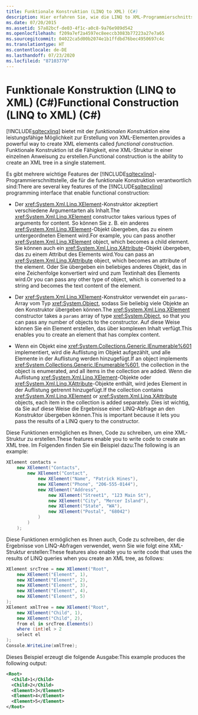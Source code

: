```yaml
---
title: Funktionale Konstruktion (LINQ to XML) (C#)
description: Hier erfahren Sie, wie die LINQ to XML-Programmierschnittstelle funktionale Konstruktion ermöglicht, also die Möglichkeit, einen XML-Baum in einer einzelnen Anweisung in C# zu erstellen.
ms.date: 07/20/2015
ms.assetid: 57a82bcf-de03-4f1c-a0c8-9a76e989d542
ms.openlocfilehash: f209a7ef2a4597ec8eeccb3083b77223a27e7a65
ms.sourcegitcommit: 04022ca5d00b2074e1b1ffdbd76bec4950697c4c
ms.translationtype: HT
ms.contentlocale: de-DE
ms.lasthandoff: 07/23/2020
ms.locfileid: "87103770"
---
```

# <a name="functional-construction-linq-to-xml-c"></a><span data-ttu-id="3e5f3-103">Funktionale Konstruktion (LINQ to XML) (C#)</span><span class="sxs-lookup"><span data-stu-id="3e5f3-103">Functional Construction (LINQ to XML) (C#)</span></span>
[!INCLUDE[sqltecxlinq](~/includes/sqltecxlinq-md.md)] <span data-ttu-id="3e5f3-104">bietet mit der *funktionalen Konstruktion* eine leistungsfähige Möglichkeit zur Erstellung von XML-Elementen.</span><span class="sxs-lookup"><span data-stu-id="3e5f3-104">provides a powerful way to create XML elements called *functional construction*.</span></span> <span data-ttu-id="3e5f3-105">Funktionale Konstruktion ist die Fähigkeit, eine XML-Struktur in einer einzelnen Anweisung zu erstellen.</span><span class="sxs-lookup"><span data-stu-id="3e5f3-105">Functional construction is the ability to create an XML tree in a single statement.</span></span>  
  
 <span data-ttu-id="3e5f3-106">Es gibt mehrere wichtige Features der [!INCLUDE[sqltecxlinq](~/includes/sqltecxlinq-md.md)]-Programmierschnittstelle, die für die funktionale Konstruktion verantwortlich sind:</span><span class="sxs-lookup"><span data-stu-id="3e5f3-106">There are several key features of the [!INCLUDE[sqltecxlinq](~/includes/sqltecxlinq-md.md)] programming interface that enable functional construction:</span></span>  
  
- <span data-ttu-id="3e5f3-107">Der <xref:System.Xml.Linq.XElement>-Konstruktor akzeptiert verschiedene Argumentarten als Inhalt.</span><span class="sxs-lookup"><span data-stu-id="3e5f3-107">The <xref:System.Xml.Linq.XElement> constructor takes various types of arguments for content.</span></span> <span data-ttu-id="3e5f3-108">So können Sie z. B. ein anderes <xref:System.Xml.Linq.XElement>-Objekt übergeben, das zu einem untergeordneten Element wird.</span><span class="sxs-lookup"><span data-stu-id="3e5f3-108">For example, you can pass another <xref:System.Xml.Linq.XElement> object, which becomes a child element.</span></span> <span data-ttu-id="3e5f3-109">Sie können auch ein <xref:System.Xml.Linq.XAttribute>-Objekt übergeben, das zu einem Attribut des Elements wird.</span><span class="sxs-lookup"><span data-stu-id="3e5f3-109">You can pass an <xref:System.Xml.Linq.XAttribute> object, which becomes an attribute of the element.</span></span> <span data-ttu-id="3e5f3-110">Oder Sie übergeben ein beliebiges anderes Objekt, das in eine Zeichenfolge konvertiert wird und zum Textinhalt des Elements wird.</span><span class="sxs-lookup"><span data-stu-id="3e5f3-110">Or you can pass any other type of object, which is converted to a string and becomes the text content of the element.</span></span>  
  
- <span data-ttu-id="3e5f3-111">Der <xref:System.Xml.Linq.XElement>-Konstruktor verwendet ein `params`-Array vom Typ <xref:System.Object>, sodass Sie beliebig viele Objekte an den Konstruktor übergeben können.</span><span class="sxs-lookup"><span data-stu-id="3e5f3-111">The <xref:System.Xml.Linq.XElement> constructor takes a `params` array of type <xref:System.Object>, so that you can pass any number of objects to the constructor.</span></span> <span data-ttu-id="3e5f3-112">Auf diese Weise können Sie ein Element erstellen, das über komplexen Inhalt verfügt.</span><span class="sxs-lookup"><span data-stu-id="3e5f3-112">This enables you to create an element that has complex content.</span></span>  
  
- <span data-ttu-id="3e5f3-113">Wenn ein Objekt eine <xref:System.Collections.Generic.IEnumerable%601> implementiert, wird die Auflistung im Objekt aufgezählt, und alle Elemente in der Auflistung werden hinzugefügt.</span><span class="sxs-lookup"><span data-stu-id="3e5f3-113">If an object implements <xref:System.Collections.Generic.IEnumerable%601>, the collection in the object is enumerated, and all items in the collection are added.</span></span> <span data-ttu-id="3e5f3-114">Wenn die Auflistung <xref:System.Xml.Linq.XElement>-Objekte oder <xref:System.Xml.Linq.XAttribute>-Objekte enthält, wird jedes Element in der Auflistung getrennt hinzugefügt.</span><span class="sxs-lookup"><span data-stu-id="3e5f3-114">If the collection contains <xref:System.Xml.Linq.XElement> or <xref:System.Xml.Linq.XAttribute> objects, each item in the collection is added separately.</span></span> <span data-ttu-id="3e5f3-115">Dies ist wichtig, da Sie auf diese Weise die Ergebnisse einer LINQ-Abfrage an den Konstruktor übergeben können.</span><span class="sxs-lookup"><span data-stu-id="3e5f3-115">This is important because it lets you pass the results of a LINQ query to the constructor.</span></span>  
  
 <span data-ttu-id="3e5f3-116">Diese Funktionen ermöglichen es Ihnen, Code zu schreiben, um eine XML-Struktur zu erstellen.</span><span class="sxs-lookup"><span data-stu-id="3e5f3-116">These features enable you to write code to create an XML tree.</span></span> <span data-ttu-id="3e5f3-117">Im Folgenden finden Sie ein Beispiel dazu:</span><span class="sxs-lookup"><span data-stu-id="3e5f3-117">The following is an example:</span></span>  
  
```csharp  
XElement contacts =  
    new XElement("Contacts",  
        new XElement("Contact",  
            new XElement("Name", "Patrick Hines"),  
            new XElement("Phone", "206-555-0144"),  
            new XElement("Address",  
                new XElement("Street1", "123 Main St"),  
                new XElement("City", "Mercer Island"),  
                new XElement("State", "WA"),  
                new XElement("Postal", "68042")  
            )  
        )  
    );  
```  
  
 <span data-ttu-id="3e5f3-118">Diese Funktionen ermöglichen es Ihnen auch, Code zu schreiben, der die Ergebnisse von LINQ-Abfragen verwendet, wenn Sie wie folgt eine XML-Struktur erstellen:</span><span class="sxs-lookup"><span data-stu-id="3e5f3-118">These features also enable you to write code that uses the results of LINQ queries when you create an XML tree, as follows:</span></span>  
  
```csharp  
XElement srcTree = new XElement("Root",  
    new XElement("Element", 1),  
    new XElement("Element", 2),  
    new XElement("Element", 3),  
    new XElement("Element", 4),  
    new XElement("Element", 5)  
);  
XElement xmlTree = new XElement("Root",  
    new XElement("Child", 1),  
    new XElement("Child", 2),  
    from el in srcTree.Elements()  
    where (int)el > 2  
    select el  
);  
Console.WriteLine(xmlTree);  
```  
  
 <span data-ttu-id="3e5f3-119">Dieses Beispiel erzeugt die folgende Ausgabe:</span><span class="sxs-lookup"><span data-stu-id="3e5f3-119">This example produces the following output:</span></span>  
  
```xml  
<Root>  
  <Child>1</Child>  
  <Child>2</Child>  
  <Element>3</Element>  
  <Element>4</Element>  
  <Element>5</Element>  
</Root>  
```  
  